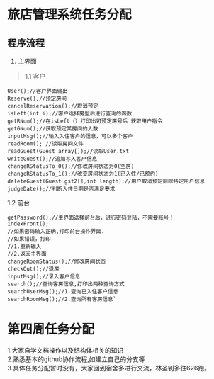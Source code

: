 # 旅店管理系统任务分配 #

## 程序流程 ##
1. 主界面
>1.1 客户
```
User();//客户界面输出
Reserve();//预定房间
cancelReservation();//取消预定
isLeft(int i);//客户选择房型后进行查询的函数
getRNum();//在isLeft（）打印出可预定房号后 获取用户指令
getGNum();//获取预定某房间的人数
inputMsg();//输入入住客户的信息，可以多个客户
readRoom(); //读取房间文件
readGuest(Guest array[]);//读取User.txt
writeGuest();//追加写入客户信息
changeRStatusTo_0();//修改房间状态为0(空房)
changeRStatusTo_1();//改变房间状态为1(已入住/已预约)
deleteGuest(Guest gst2[],int length);//用户取消预定删除特定用户信息
judgeDate();//判断入住日期是否满足要求
```
1.2 前台
```
getPassword();//主界面选择前台后，进行密码登陆，不需要账号！
indexFront();
//如果密码输入正确,打印前台操作界面.
//如果错误，打印
//1.重新输入
//2.返回主界面
changeRoomStatus();//修改房间状态
checkOut();//退房
inputMsg();//录入客户信息
search();//查询客房信息,打印出两种查询方式
searchUserMsg();//1.查询已入住客户信息
searchRoomMsg();//2.查询所有客房信息`
```

# 第四周任务分配 #

1.大家自学文档操作以及结构体相关的知识<br>
2.熟悉基本的github协作流程,如建立自己的分支等<br>
3.具体任务分配暂时没有，大家回到宿舍多进行交流，林圣钊多往626跑。<br>
